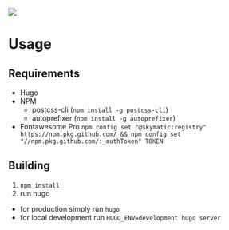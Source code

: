 ![](https://github.com/cryptomator/cryptomator.github.io/workflows/GitHub%20Pages/badge.svg)

# Usage
## Requirements
* Hugo
* NPM
  * postcss-cli (`npm install -g postcss-cli`)
  * autoprefixer (`npm install -g autoprefixer`)
* Fontawesome Pro `npm config set "@skymatic:registry" https://npm.pkg.github.com/ && npm config set "//npm.pkg.github.com/:_authToken" TOKEN`

## Building
1. `npm install`
1. run hugo
  * for production simply run `hugo`
  * for local development run `HUGO_ENV=development hugo server`

